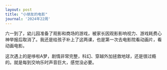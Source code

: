 ```yaml
---
layout: post
title: "小朋友的电影"
journal: '2024年22周'
---
```


六一到了，幼儿园准备了观影和商场的游戏，被家长因观影影响视力、游戏耗费心神举报后取消了。我还是给孩子补上了这两课，也是第一次去电影院看动画片，看动画电影。

这次遇上的是哆啦A梦，剧情非常完整，科幻、穿越外加拯救地球，还是很过瘾的。就是每到交响乐时声音巨大，感觉没必要。

